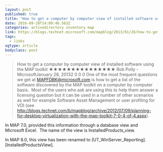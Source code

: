 ```yaml
---
layout: post 
published: true 
title: "How to get a computer by computer view of installed software using the MAP toolkit – Microsoft Assessment and Planning (MAP) Toolkit Team Blog" 
date: 2016-09-28T14:09:46.563Z
categories: activedirectory inventory map
link: https://blogs.technet.microsoft.com/mapblog/2013/01/28/how-to-get-a-computer-by-computer-view-of-installed-software-using-the-map-toolkit/ 
tags:
  - links
ogtype: article 
bodyclass: post 
---
```


> How to get a computer by computer view of installed software using the MAP toolkit
★★★★★★★★★★★★★★★
Rob Polly - MicrosoftJanuary 28, 20132
0
0
0
One of the most frequent questions we get at MAPFDBK@microsoft.com is how to get a list of the software discovered by the MAP toolkit on a computer by computer basis.  Most of the users who ask are using this to help them answer a licensing question but it can be used in a number of other scenarios as well for example Software Asset Management or user profiling for VDI (see http://blogs.technet.com/b/mapblog/archive/2012/07/09/planning-for-desktop-virtualization-with-the-map-toolkit-7-0-4-of-4.aspx). 

In MAP 7.0, provided this information through a database view and Microsoft Excel.  The name of the view is InstalledProducts_view.

In MAP 8.0, this view has been renamed to [UT_WinServer_Reporting].[InstalledProductsView].
